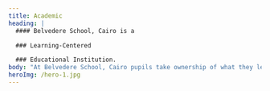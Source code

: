 ```yaml
---
title: Academic
heading: |
  #### Belvedere School, Cairo is a

  ### Learning-Centered

  ### Educational Institution.
body: "At Belvedere School, Cairo pupils take ownership of what they learn by focusing on how the new knowledge solves a problem or adds value, instead of simply being given information and waiting for the correct answer. This preps them for their ever-changing future. Many of the jobs that our young people will be applying for in years to come have not even been invented yet.\n\n\_We believe the ability to develop critical thinking skills and\_ thinking flexibility, is vital\n"
heroImg: /hero-1.jpg
---
```








